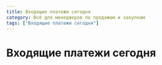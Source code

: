 ```yaml
---
title: Входящие платежи сегодня
category: Всё для менеджеров по продажам и закупкам
tags: ["Входящие платежи сегодня"]
---
```


# Входящие платежи сегодня

